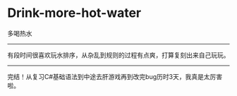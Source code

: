 # Drink-more-hot-water
 多喝热水

---

有段时间很喜欢玩水排序，从杂乱到规则的过程有点爽，打算复刻出来自己玩玩。

---

完结！从复习C#基础语法到中途去肝游戏再到改完bug历时3天，我真是太厉害啦。
